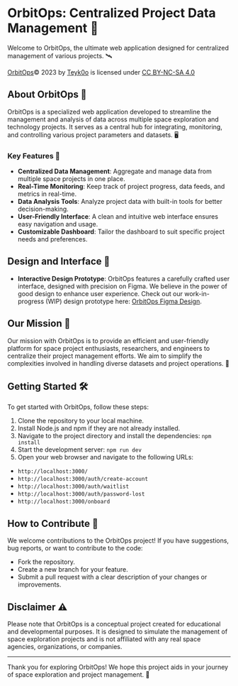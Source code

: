 # OrbitOps: Centralized Project Data Management 🌌

Welcome to OrbitOps, the ultimate web application designed for centralized management of various projects. 🛰️

[OrbitOps](https://github.com/Thales-Space-Agency/OrbitOps)© 2023 by [Teyk0o](https://github.com/Teyk0o) is licensed under [CC BY-NC-SA 4.0](https://creativecommons.org/licenses/by-nc-sa/4.0/?ref=chooser-v1)

## About OrbitOps 🚀

OrbitOps is a specialized web application developed to streamline the management and analysis of data across multiple space exploration and technology projects. It serves as a central hub for integrating, monitoring, and controlling various project parameters and datasets. 🖥️

### Key Features 🌟

- **Centralized Data Management**: Aggregate and manage data from multiple space projects in one place.
- **Real-Time Monitoring**: Keep track of project progress, data feeds, and metrics in real-time.
- **Data Analysis Tools**: Analyze project data with built-in tools for better decision-making.
- **User-Friendly Interface**: A clean and intuitive web interface ensures easy navigation and usage.
- **Customizable Dashboard**: Tailor the dashboard to suit specific project needs and preferences.

## Design and Interface 🎨

- **Interactive Design Prototype**: OrbitOps features a carefully crafted user interface, designed with precision on Figma. We believe in the power of good design to enhance user experience. Check out our work-in-progress (WIP) design prototype here: [OrbitOps Figma Design](https://www.figma.com/file/q7iUBxFG2JextpX5s1Sxqd/Untitled?type=design&node-id=0%3A1&mode=design&t=2iHpVQJYwS6GtKd2-1).



## Our Mission 🌠

Our mission with OrbitOps is to provide an efficient and user-friendly platform for space project enthusiasts, researchers, and engineers to centralize their project management efforts. We aim to simplify the complexities involved in handling diverse datasets and project operations. 🎯

## Getting Started 🛠️

To get started with OrbitOps, follow these steps:

1. Clone the repository to your local machine.
2. Install Node.js and npm if they are not already installed.
3. Navigate to the project directory and install the dependencies: ```npm install```
4. Start the development server: ```npm run dev```
5. Open your web browser and navigate to the following URLs:
- `http://localhost:3000/`
- `http://localhost:3000/auth/create-account`
- `http://localhost:3000/auth/waitlist`
- `http://localhost:3000/auth/password-lost`
- `http://localhost:3000/onboard`

## How to Contribute 🤝

We welcome contributions to the OrbitOps project! If you have suggestions, bug reports, or want to contribute to the code:
- Fork the repository.
- Create a new branch for your feature.
- Submit a pull request with a clear description of your changes or improvements.

## Disclaimer ⚠️

Please note that OrbitOps is a conceptual project created for educational and developmental purposes. It is designed to simulate the management of space exploration projects and is not affiliated with any real space agencies, organizations, or companies.

---

Thank you for exploring OrbitOps! We hope this project aids in your journey of space exploration and project management. 🌟
